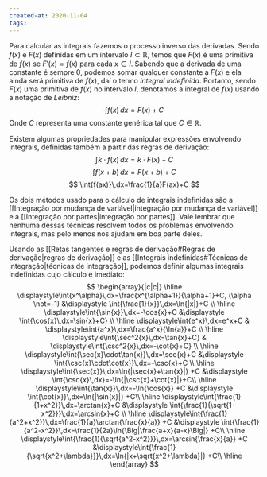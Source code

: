 ```yaml
---
created-at: 2020-11-04
tags:
---
```

Para calcular as integrais fazemos o processo inverso das derivadas. Sendo $f(x)$ e $F(x)$ definidas em um intervalo $I\subset\mathbb{R}$, temos que $F(x)$ é uma primitiva de $f(x)$ se $F'(x)=f(x)$ para cada $x\in I$.
Sabendo que a derivada de uma constante é sempre $0$, podemos somar qualquer constante a $F(x)$ e ela ainda será primitiva de $f(x)$, daí o termo *integral indefinida*.
Portanto, sendo $F(x)$ uma primitiva de $f(x)$ no intervalo $I$,  denotamos a integral de $f(x)$ usando a notação de *Leibniz*:
$$
\int{f(x)}\,dx=F(x)+C
$$
Onde $C$ representa uma constante genérica tal que $C\in\mathbb{R}$.

Existem algumas propriedades para manipular expressões envolvendo integrais, definidas também a partir das regras de derivação:
$$
\int{k\cdot f(x)}\,dx=k\cdot F(x)+C
$$
 $$
\int{f(x+b)}\,dx=F(x+b)+C
$$
$$
\int{f(ax)}\,dx=\frac{1}{a}F(ax)+C
$$

Os dois métodos usado para o cálculo de integrais indefinidas são a [[Integração por mudança de variável|integração por mudança de variável]] e a [[Integração por partes|integração por partes]].
Vale lembrar que nenhuma dessas técnicas resolvem todos os problemas envolvendo integrais, mas pelo menos nos ajudam em boa parte deles.

Usando as [[Retas tangentes e regras de derivação#Regras de derivação|regras de derivação]] e as [[Integrais indefinidas#Técnicas de integração|técnicas de integração]], podemos definir algumas integrais indefinidas cujo cálculo é imediato:
$$
\begin{array}{|c|c|}
\hline
\displaystyle\int{x^\alpha}\,dx=\frac{x^{\alpha+1}}{\alpha+1}+C, (\alpha \not=-1) &\displaystyle \int{\frac{1}{x}}\,dx=\ln{|x|}+C \\
\hline
\displaystyle\int{\sin{x}}\,dx=-\cos{x}+C &\displaystyle \int{\cos{x}\,dx=\sin{x}+C} \\
\hline
\displaystyle\int{e^x}\,dx=e^x+C & \displaystyle\int{a^x}\,dx=\frac{a^x}{\ln{a}}+C \\
\hline
\displaystyle\int{\sec^2{x}\,dx=\tan{x}+C} & \displaystyle\int{\csc^2{x}\,dx=-\cot{x}+C} \\
\hline
\displaystyle\int{\sec{x}\cdot\tan{x}}\,dx=\sec{x}+C &\displaystyle \int{\csc{x}\cdot\cot{x}}\,dx=-\csc{x}+C \\
\hline
\displaystyle\int{\sec{x}}\,dx=\ln{|\sec{x}+\tan{x}|} +C &\displaystyle \int{\csc{x}\,dx}=-\ln{|\csc{x}+\cot{x}|}+C\\
\hline
\displaystyle\int{\tan{x}}\,dx=-\ln{\cos{x}} +C &\displaystyle \int{\cot{x}}\,dx=\ln{|\sin{x}|} +C\\
\hline
\displaystyle\int{\frac{1}{1+x^2}}\,dx=\arctan{x}+C &\displaystyle \int{\frac{1}{\sqrt{1-x^2}}}\,dx=\arcsin{x}+C \\
\hline
\displaystyle\int{\frac{1}{a^2+x^2}}\,dx=\frac{1}{a}\arctan{\frac{x}{a}} +C &\displaystyle \int{\frac{1}{a^2-x^2}}\,dx=\frac{1}{2a}\ln{\Big|\frac{a+x}{a-x}\Big|} +C\\
\hline
\displaystyle\int{\frac{1}{\sqrt{a^2-x^2}}}\,dx=\arcsin{\frac{x}{a}} +C &\displaystyle\int{\frac{1}{\sqrt{x^2+\lambda}}}\,dx=\ln{|x+\sqrt{x^2+\lambda}|} +C\\
\hline
\end{array}
$$